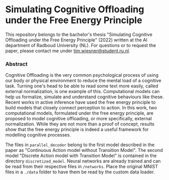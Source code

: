 # Simulating Cognitive Offloading under the Free Energy Principle
This repository belongs to the bachelor's thesis "Simulating Cognitive Offloading under the Free Energy Principle" (2022) written at the AI department of Radboud University (NL). For questions or to request the paper, please contact me under tim.wiesner@student.ru.nl.

### Abstract
Cognitive Offloading is the very common psychological process of using our body or physical environment to reduce the mental load of a cognitive task. Turning one's head to be able to read some text more easily, called external normalization, is one example of this. Computational models can help us formalize, simulate and understand cognitive behaviours like these. Recent works in active inference have used the free energy principle to build models that closely connect perception to action. In this work, two computational models, formulated under the free energy principle, are proposed to model cognitive offloading, or more specifically, external normalization. While they are not more than a proof of concept, results show that the free energy principle is indeed a useful framework for modelling cognitive processes.

The files in `parallel_decoder` belong to the first model described in the paper as "Continuous Action model without Transition Model". The second model "Discrete Action model with Transition Model" is contained in the directory `discretized_model`. Neural networks are already trained and can be read from their respective files in `/networks`. Place the original MNIST files in a `./data` folder to have them be read by the custom data loader.
